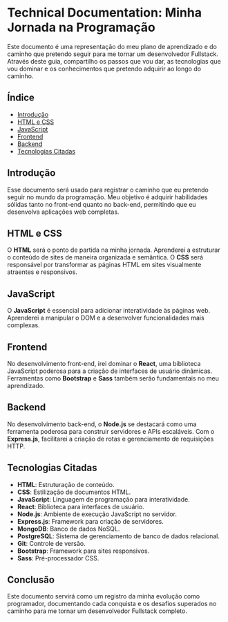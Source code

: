 # Technical Documentation: Minha Jornada na Programação

Este documento é uma representação do meu plano de aprendizado e do caminho que pretendo seguir para me tornar um desenvolvedor Fullstack. Através deste guia, compartilho os passos que vou dar, as tecnologias que vou dominar e os conhecimentos que pretendo adquirir ao longo do caminho.

## Índice

- [Introdução](#introdução)
- [HTML e CSS](#html-e-css)
- [JavaScript](#javascript)
- [Frontend](#frontend)
- [Backend](#backend)
- [Tecnologias Citadas](#tecnologias-citadas)

## Introdução

Esse documento será usado para registrar o caminho que eu pretendo seguir no mundo da programação. Meu objetivo é adquirir habilidades sólidas tanto no front-end quanto no back-end, permitindo que eu desenvolva aplicações web completas.

## HTML e CSS

O **HTML** será o ponto de partida na minha jornada. Aprenderei a estruturar o conteúdo de sites de maneira organizada e semântica. O **CSS** será responsável por transformar as páginas HTML em sites visualmente atraentes e responsivos.

## JavaScript

O **JavaScript** é essencial para adicionar interatividade às páginas web. Aprenderei a manipular o DOM e a desenvolver funcionalidades mais complexas.

## Frontend

No desenvolvimento front-end, irei dominar o **React**, uma biblioteca JavaScript poderosa para a criação de interfaces de usuário dinâmicas. Ferramentas como **Bootstrap** e **Sass** também serão fundamentais no meu aprendizado.

## Backend

No desenvolvimento back-end, o **Node.js** se destacará como uma ferramenta poderosa para construir servidores e APIs escaláveis. Com o **Express.js**, facilitarei a criação de rotas e gerenciamento de requisições HTTP.

## Tecnologias Citadas

- **HTML**: Estruturação de conteúdo.
- **CSS**: Estilização de documentos HTML.
- **JavaScript**: Linguagem de programação para interatividade.
- **React**: Biblioteca para interfaces de usuário.
- **Node.js**: Ambiente de execução JavaScript no servidor.
- **Express.js**: Framework para criação de servidores.
- **MongoDB**: Banco de dados NoSQL.
- **PostgreSQL**: Sistema de gerenciamento de banco de dados relacional.
- **Git**: Controle de versão.
- **Bootstrap**: Framework para sites responsivos.
- **Sass**: Pré-processador CSS.

## Conclusão

Este documento servirá como um registro da minha evolução como programador, documentando cada conquista e os desafios superados no caminho para me tornar um desenvolvedor Fullstack completo.
